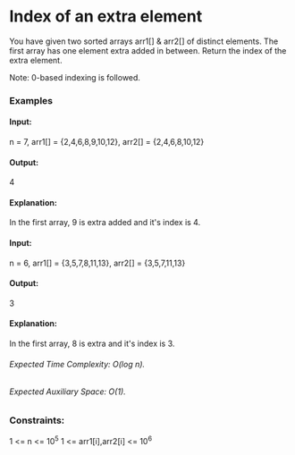 # Index of an extra element
You have given two sorted arrays arr1[] & arr2[] of distinct elements. The first array has one element extra added in between. Return the index of the extra element.

Note: 0-based indexing is followed.

### Examples
#### Input: 
n = 7, arr1[] = {2,4,6,8,9,10,12}, arr2[] = {2,4,6,8,10,12}
#### Output:
4
#### Explanation:
In the first array, 9 is extra added and it's index is 4.

#### Input:
n = 6, arr1[] = {3,5,7,8,11,13}, arr2[] = {3,5,7,11,13}
#### Output:
3
#### Explanation:
In the first array, 8 is extra and it's index is 3.

###### Expected Time Complexity: O(log n).
###### Expected Auxiliary Space: O(1).

### Constraints:
1 <= n <= $`10^5`$
1 <= arr1[i],arr2[i] <= $`10^6`$

